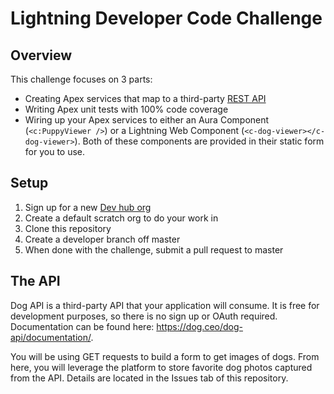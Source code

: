 # Lightning Developer Code Challenge

## Overview
This challenge focuses on 3 parts:

* Creating Apex services that map to a third-party [REST API](https://dog.ceo/dog-api/)
* Writing Apex unit tests with 100% code coverage
* Wiring up your Apex services to either an Aura Component (`<c:PuppyViewer />`) or a Lightning Web Component (`<c-dog-viewer></c-dog-viewer>`). Both of these components are provided in their static form for you to use.

## Setup
1. Sign up for a new [Dev hub org](https://developer.salesforce.com/promotions/orgs/dx-signup)
2. Create a default scratch org to do your work in
3. Clone this repository
4. Create a developer branch off master
5. When done with the challenge, submit a pull request to master

## The API
Dog API is a third-party API that your application will consume. It is free for development purposes, so there is no sign up or OAuth required. Documentation can be found here: https://dog.ceo/dog-api/documentation/.

You will be using GET requests to build a form to get images of dogs. From here, you will leverage the platform to store favorite dog photos captured from the API. Details are located in the Issues tab of this repository.